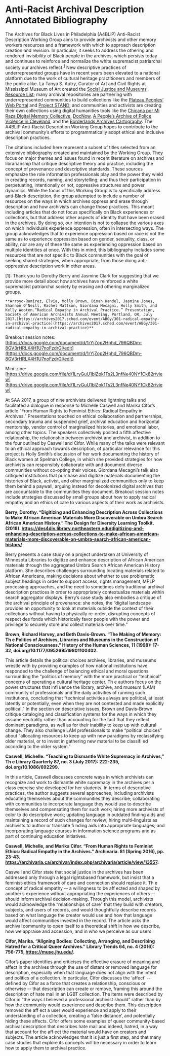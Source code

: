 # Anti-Racist Archival Description Annotated Bibliography

The Archives for Black Lives in Philadelphia (A4BLiP) Anti-Racist Description Working Group aims to provide archivists and other memory workers resources and a framework with which to approach description creation and revision. In particular, it seeks to address the othering and rendered invisibility of Black people in the archives, which persists today and continues to reinforce and normalize the white supremacist patriarchal society our archives reflect.<sup>[1](#myfootnote1)</sup> New descriptive practices of underrepresented groups have in recent years been elevated to a national platform due to the work of cultural heritage practitioners and members of the public alike. La Tanya S. Autry, Curator of Art and Civil Rights at Mississippi Museum of Art created the [Social Justice and Museums Resource List](https://www.aam-us.org/wp-content/uploads/2018/02/Social-Justice-Resources-for-Musuems.pdf); many archival repositories are partnering with underrepresented communities to build collections like the [Plateau Peoples’ Web Portal](https://plateauportal.libraries.wsu.edu/) and [Project STAND](https://standarchives.com/); and communities and activists are creating their own collections using digital humanities tools like the [Chicana por Mi Raza Digital Memory Collective](https://chicanapormiraza.org/), [DocNow](https://www.docnow.io/), [A People’s Archive of Police Violence in Cleveland](https://www.archivingpoliceviolence.org/), and the [Borderlands Archives Cartography](https://www.bacartography.org/). The A4BLiP Anti-Racist Description Working Group hopes to contribute to the archival community’s efforts to programmatically adopt ethical and inclusive description practices.

The citations included here represent a subset of titles selected from an extensive bibliography created and maintained by the Working Group. They focus on major  themes and issues found in recent literature on archives and librarianship that critique descriptive theory and practice, including the concept of provenance
and descriptive standards. These sources emphasize the role information professionals play and the power they wield in creating records, naming, and storytelling; and thus their participation in perpetuating, intentionally or not, oppressive structures and power dynamics. While the focus of this Working Group is to specifically address anti-Black description, the group attempted to include a number of resources on the ways in which archives oppress and erase through description and how archivists can change those practices. This meant including articles that do not focus specifically on Black experiences or collections, but that address other aspects of identity that have been erased in the archives. By doing so, our intention is not to collapse the various axes on which individuals experience oppression, often in intersecting ways. The group acknowledges that to experience oppression based on race is not the same as to experience oppression based on gender, sexuality, class, or ability, nor are any of these the same as experiencing oppression based on multiple identities at once. With this in mind, this bibliography includes some resources that are not specific to Black communities with the goal of seeking shared strategies, when appropriate, from those doing anti-oppressive description work in other areas.

<a name="myfootnote1">[1]</a>: Thank you to Dorothy Berry and Jasmine Clark for suggesting that we provide more detail about how archives have reinforced a
white supremacist patriarchal society by erasing and othering marginalized groups.

    **Arroyo-Ramirez, Elvia, Molly Brown, Dinah Handel, Jasmine Jones, Shannon O’Neill, Rachel Mattson, Giordana Mecagni, Holly Smith, and Kelly Wooten.“Radical Empathy in Archival Practice.” Presentation, Society of American Archivists Annual Meeting, Portland, OR, July 2017.[https://archives2017.sched.com/event/ABGy/301-radical-empathy-in-archival-practice](https://archives2017.sched.com/event/ABGy/301-radical-empathy-in-archival-practice)**

Breakout session notes:
[https://docs.google.com/document/d/1rYjZop2Hphd_796QBDm-8GV3rHRLX4H1U7noFzdrGl/edit](https://docs.google.com/document/d/1rYjZop2Hphd_796QBDm-8GV3rHRLX4H1U7noFzdrGl/edit)

Mini-zine: [https://drive.google.com/file/d/1LryGuU1blZpk1Ts2L3nfNe40NY1Ck82r/view](https://drive.google.com/file/d/1LryGuU1blZpk1Ts2L3nfNe40NY1Ck82r/view)

At SAA 2017, a group of nine archivists delivered lightning talks and facilitated a dialogue in response to Michelle Caswell and Marika Cifor’s article “From Human Rights to Feminist Ethics: Radical Empathy in Archives.” Presentations touched on ethical collaboration and partnerships, secondary trauma and suspended grief, archival education and horizontal mentorship, vendor control of marginalized histories, and emotional labor, among other topics. The speakers collectively posited a fifth affective relationship, the relationship between archivist and archivist, in addition to the four outlined by Caswell and Cifor. While many of the talks were relevant to an ethical approach towards description, of particular relevance for this project is Holly Smith’s discussion of her work documenting the history of Black women at Spelman College, in which she provided strategies for how archivists can responsibly collaborate with and document diverse communities without co-opting their voices. Giordana Mecagni’s talk also critiqued institutions that purchase and digitize materials documenting the histories of Black, activist, and other marginalized communities only to keep them behind a paywall, arguing instead for decolonized digital archives that are accountable to the communities they document. Breakout session notes include strategies discussed by small groups about how to apply radical empathy and an ethics of care to various aspects of their work as archivists.

**Berry, Dorothy. “Digitizing and Enhancing Description Across Collections to Make African American Materials More Discoverable on Umbra Search African American History.” The Design for Diversity Learning Toolkit. (2018). https://des4div.library.northeastern.edu/digitizing-and-enhancing-description-across-collections-to-make-african-american-materials-more-discoverable-on-umbra-search-african-american-history/**

Berry presents a case study on a project undertaken at University of Minnesota Libraries to digitize and enhance description of African American materials through the aggregated Umbra Search African American History platform. She describes challenges surrounding locating materials related to African Americans, making decisions about whether to use problematic subject headings in order to support access, rights management, MPLP processing approaches, and the need to sometimes defy traditional archival description practices in order to appropriately contextualize materials within search aggregator displays. Berry’s case study also embodies a critique of the archival principle of provenance: she notes, the “digital landscape provides an opportunity to look at materials outside the context of their collections without having to physically re-order, disrupting concepts of respect des fonds which historically favor people with the power and privilege to securely store and collect materials over time.”

**Brown, Richard Harvey, and Beth Davis-Brown. “The Making of Memory: Th e Politics of Archives, Libraries and Museums in the Construction of National Consciousness.” History of the Human Sciences, 11 (1998): 17-32, doi.org/10.1177/095269519801100402.**

This article details the political choices archives, libraries, and museums wrestle with by providing examples of how national institutions have responded to the challenge of balancing ethical and moral questions surrounding the “politics of memory” with the more practical or “technical” concerns of operating a
cultural heritage center. Th e authors focus on the power structures that infl uence the library, archive, and museum (LAM) community of professionals and the daily activities of running such institutions, concluding that “technical activities always are political, at least latently or potentially, even when they are not contested and made explicitly political.” In the section on descriptive issues, Brown and Davis-Brown critique cataloging and classification systems for the ways in which they assume neutrality rather than accounting for the fact that they reflect dominant paradigms, as well as for their inability to keep up with cultural change. They also challenge LAM professionals to make “political choices” about “allocating resources to keep up with new paradigms by reclassifying older material, or to invest in gathering new material to be classifi ed according to the older system.”

**Caswell, Michelle. “Teaching to Dismantle White Supremacy in Archives,” Th e Library Quarterly 87, no. 3 (July 2017): 222-235, doi.org/10.1086/692299.**

In this article, Caswell discusses concrete ways in which archivists can recognize and work to dismantle white supremacy in the archives per a class exercise she developed for her students. In terms of descriptive practices, the author suggests several approaches, including archivists educating themselves about the
communities they describe; collaborating with communities to incorporate language they would use to describe themselves and compensating them for such work; hiring more archivists of color to do descriptive work; updating language in outdated finding aids and maintaining a record of such changes for review; hiring multi-linguists as archivists to author or translate fi nding aids into appropriate languages; and incorporating language courses in information science programs and as part of continuing education initiatives.

**Caswell, Michelle, and Marika Cifor. “From Human Rights to Feminist Ethics: Radical Empathy in the Archives.” Archivaria. 81 (Spring 2016), pp. 23-43. https://archivaria.ca/archivar/index.php/archivaria/article/view/13557.**

Caswell and Cifor state that social justice in the archives has been addressed only through a legal rightsbased framework, but insist that a feminist-ethics framework of care and connection should replace it. Th e concept of radical empathy -- a willingness to be aff ected and shaped by another’s experience without appropriating the experiences of others -- should inform archival decision-making. Through this model, archivists would acknowledge the “relationships of care” that they build with creators, subjects, and users of records, and would thoughtfully describe records based on what language the creator would use and how that language would affect communities invested in the record. The article asks the archival community to open itself to a theoretical shift in how we describe, how we appraise and accession, and in who we perceive as our users. 

**Cifor, Marika. “Aligning Bodies: Collecting, Arranging, and Describing Hatred for a Critical Queer Archives.”
Library Trends 64, no. 4 (2016): 756-775, https://muse.jhu.edu/.**

Cifor’s paper identifies and criticises the effective erasure of meaning and affect in the archives through the use of distant or removed language for description, especially when that language does not align with the intent and politics of a collection. In particular, Cifor discusses the ‘affect’ -- defined by Cifor as a force that creates a relationship, conscious or otherwise -- that description can create or remove, framing this around the description of hate mail in an LGBT collection. The items were described by Cifor in “the ways I believed a professional archivist should” rather than by how the community would experience and describe them. This description removed the aff ect a user would experience and apply to their understanding of a collection, creating a ‘false distance’, and potentially hiding these affects. Cifor offers some examples of queer community-based archival description that describes hate mail and indeed, hatred, in a way that account for the aff ect the material would have on creators and subjects. The article acknowledges that it is just a first step, and that many case studies that explore its concepts will be necessary in order to learn how to apply them to archival practice.
